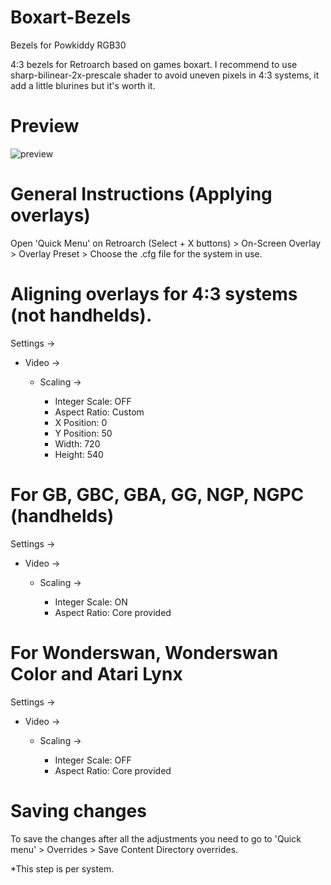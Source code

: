 # Boxart-Bezels
Bezels for Powkiddy RGB30

4:3 bezels for Retroarch based on games boxart. I recommend to use sharp-bilinear-2x-prescale shader to avoid uneven pixels in 4:3 systems, it add a little blurines but it's worth it.

# Preview

![preview](https://github.com/Vidnez/Boxart-Bezels/assets/82564218/2b73233a-5322-4ebe-9e83-cb2d8f247697)

# General Instructions (Applying overlays)

Open 'Quick Menu' on Retroarch (Select + X buttons) > On-Screen Overlay > Overlay Preset > Choose the .cfg file for the system in use. 

# Aligning overlays for 4:3 systems (not handhelds).

Settings ->

  - Video ->
    
    - Scaling ->
      
      * Integer Scale: OFF
      * Aspect Ratio: Custom
      * X Position: 0
      * Y Position: 50
      * Width: 720
      * Height: 540

# For GB, GBC, GBA, GG, NGP, NGPC (handhelds)

Settings ->

  - Video ->

    - Scaling ->

      - Integer Scale: ON
      - Aspect Ratio: Core provided


# For Wonderswan, Wonderswan Color and Atari Lynx

Settings ->

 - Video ->

   - Scaling ->

     - Integer Scale: OFF
     - Aspect Ratio: Core provided
    
# Saving changes

To save the changes after all the adjustments you need to go to 'Quick menu' > Overrides > Save Content Directory overrides. 

  *This step is per system.

